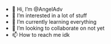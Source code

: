 - 👋 Hi, I’m @AngelAdv
- 👀 I’m interested in a lot of stuff
- 🌱 I’m currently learning everything
- 💞️ I’m looking to collaborate on not yet
- 📫 How to reach me idk

<!---
AngelAdv/AngelAdv is a ✨ special ✨ repository because its `README.md` (this file) appears on your GitHub profile.
You can click the Preview link to take a look at your changes.
--->
